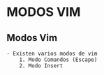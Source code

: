 # MODOS VIM

## Modos Vim 

	- Existen varios modos de vim
		1. Modo Comandos (Escape)
		2. Modo Insert
	
